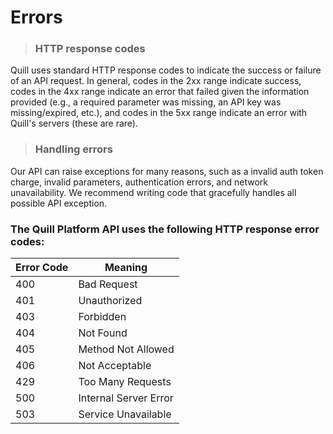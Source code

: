 # Errors

> ### HTTP response codes
Quill uses standard HTTP response codes to indicate the success or failure of an API request. In general, codes in the 2xx range indicate success, codes in the 4xx range indicate an error that failed given the information provided (e.g., a required parameter was missing, an API key was missing/expired, etc.), and codes in the 5xx range indicate an error with Quill's servers (these are rare).

> ### Handling errors
Our API can raise exceptions for many reasons, such as a invalid auth token charge, invalid parameters, authentication errors, and network unavailability. We recommend writing code that gracefully handles all possible API exception.

### The Quill Platform API uses the following HTTP response error codes:


Error Code | Meaning
---------- | -------
400 | Bad Request 
401 | Unauthorized 
403 | Forbidden
404 | Not Found 
405 | Method Not Allowed
406 | Not Acceptable
429 | Too Many Requests
500 | Internal Server Error
503 | Service Unavailable
